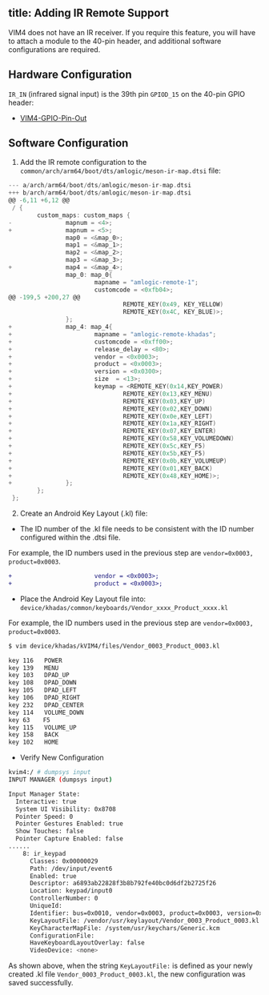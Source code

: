title: Adding IR Remote Support
---

VIM4 does not have an IR receiver. If you require this feature, you will have to attach a module to the 40-pin header, and additional software configurations are required.

## Hardware Configuration
`IR_IN` (infrared signal input) is the 39th pin `GPIOD_15` on the 40-pin GPIO header:

* [VIM4-GPIO-Pin-Out](/android/zh-cn/vim4/Interfaces#GPIO-Pinout)

## Software Configuration
1. Add the IR remote configuration to the `common/arch/arm64/boot/dts/amlogic/meson-ir-map.dtsi` file:

```c
--- a/arch/arm64/boot/dts/amlogic/meson-ir-map.dtsi
+++ b/arch/arm64/boot/dts/amlogic/meson-ir-map.dtsi
@@ -6,11 +6,12 @@
 / {
        custom_maps: custom_maps {
-               mapnum = <4>;
+               mapnum = <5>;
                map0 = <&map_0>;
                map1 = <&map_1>;
                map2 = <&map_2>;
                map3 = <&map_3>;
+               map4 = <&map_4>;
                map_0: map_0{
                        mapname = "amlogic-remote-1";
                        customcode = <0xfb04>;
@@ -199,5 +200,27 @@
                                REMOTE_KEY(0x49, KEY_YELLOW)
                                REMOTE_KEY(0x4C, KEY_BLUE)>;
                };
+               map_4: map_4{
+                       mapname = "amlogic-remote-khadas";
+                       customcode = <0xff00>;
+                       release_delay = <80>;
+                       vendor = <0x0003>;
+                       product = <0x0003>;
+                       version = <0x0300>;
+                       size  = <13>;
+                       keymap = <REMOTE_KEY(0x14,KEY_POWER)
+                               REMOTE_KEY(0x13,KEY_MENU)
+                               REMOTE_KEY(0x03,KEY_UP)
+                               REMOTE_KEY(0x02,KEY_DOWN)
+                               REMOTE_KEY(0x0e,KEY_LEFT)
+                               REMOTE_KEY(0x1a,KEY_RIGHT)
+                               REMOTE_KEY(0x07,KEY_ENTER)
+                               REMOTE_KEY(0x58,KEY_VOLUMEDOWN)
+                               REMOTE_KEY(0x5c,KEY_F5)
+                               REMOTE_KEY(0x5b,KEY_F5)
+                               REMOTE_KEY(0x0b,KEY_VOLUMEUP)
+                               REMOTE_KEY(0x01,KEY_BACK)
+                               REMOTE_KEY(0x48,KEY_HOME)>;
+               };
        };
 };
```

2. Create an Android Key Layout (.kl) file:

* The ID number of the .kl file needs to be consistent with the ID number configured within the .dtsi file. 

For example, the ID numbers used in the previous step are `vendor=0x0003, product=0x0003`.

```diff
+                       vendor = <0x0003>;
+                       product = <0x0003>;
```

* Place the Android Key Layout file into: `device/khadas/common/keyboards/Vendor_xxxx_Product_xxxx.kl` 

For example, the ID numbers used in the previous step are `vendor=0x0003, product=0x0003`.

```sh
$ vim device/khadas/kVIM4/files/Vendor_0003_Product_0003.kl
```

```sh
key 116   POWER
key 139   MENU
key 103   DPAD_UP
key 108   DPAD_DOWN
key 105   DPAD_LEFT
key 106   DPAD_RIGHT
key 232   DPAD_CENTER
key 114   VOLUME_DOWN
key 63  　F5
key 115   VOLUME_UP
key 158   BACK
key 102   HOME
```

* Verify New Configuration
```sh
kvim4:/ # dumpsys input
INPUT MANAGER (dumpsys input)

Input Manager State:
  Interactive: true
  System UI Visibility: 0x8708
  Pointer Speed: 0
  Pointer Gestures Enabled: true
  Show Touches: false
  Pointer Capture Enabled: false
......
    8: ir_keypad
      Classes: 0x00000029
      Path: /dev/input/event6
      Enabled: true
      Descriptor: a6893ab22828f3b8b792fe40bc0d6df2b2725f26
      Location: keypad/input0
      ControllerNumber: 0
      UniqueId:
      Identifier: bus=0x0010, vendor=0x0003, product=0x0003, version=0x0300
      KeyLayoutFile: /vendor/usr/keylayout/Vendor_0003_Product_0003.kl
      KeyCharacterMapFile: /system/usr/keychars/Generic.kcm
      ConfigurationFile:
      HaveKeyboardLayoutOverlay: false
      VideoDevice: <none>  
```
As shown above, when the string `KeyLayoutFile:` is defined as your newly created .kl file `Vendor_0003_Product_0003.kl`, the new configuration was saved successfully.
